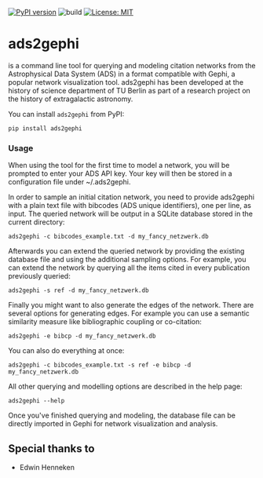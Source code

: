 [![PyPI version](https://badge.fury.io/py/ads2gephi.svg)](https://badge.fury.io/py/ads2gephi)
![build](https://api.travis-ci.org/03b8/ads2gephi.svg?branch=master)
[![License: MIT](https://img.shields.io/badge/License-MIT-yellow.svg)](https://opensource.org/licenses/MIT)

# ads2gephi

is a command line tool for querying and modeling citation networks from the Astrophysical Data System (ADS) in a format compatible with Gephi, a popular network visualization tool. ads2gephi has been developed at the history of science department of TU Berlin as part of a research project on the history of extragalactic astronomy.

You can install `ads2gephi` from PyPI:
```
pip install ads2gephi
```

### Usage

When using the tool for the first time to model a network, you will be prompted to enter your ADS API key. Your key will then be stored in a configuration file under ~/.ads2gephi.

In order to sample an initial citation network, you need to provide ads2gephi with a plain text file with bibcodes (ADS unique identifiers), one per line, as input. The queried network will be output in a SQLite database stored in the current directory:

```
ads2gephi -c bibcodes_example.txt -d my_fancy_netzwerk.db
```

Afterwards you can extend the queried network by providing the existing database file and using the additional sampling options. For example, you can extend the network by querying all the items cited in every publication previously queried:

```
ads2gephi -s ref -d my_fancy_netzwerk.db
```

Finally you might want to also generate the edges of the network. There are several options for generating edges. For example you can use a semantic similarity measure like bibliographic coupling or co-citation:
```
ads2gephi -e bibcp -d my_fancy_netzwerk.db
```

You can also do everything at once:
```
ads2gephi -c bibcodes_example.txt -s ref -e bibcp -d my_fancy_netzwerk.db
```

All other querying and modelling options are described in the help page:
```
ads2gephi --help
```

Once you've finished querying and modeling, the database file can be directly imported in Gephi for network visualization and analysis.

## Special thanks to

* Edwin Henneken

